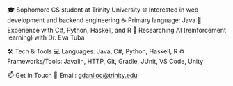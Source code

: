 🎓 Sophomore CS student at Trinity University
🌐 Interested in web development and backend engineering
☕ Primary language: Java
🔄 Experience with C#, Python, Haskell, and R
🤖 Researching AI (reinforcement learning) with Dr. Eva Tuba

🛠 Tech & Tools
💻 Languages: Java, C#, Python, Haskell, R
⚙️ Frameworks/Tools: Javalin, HTTP, Git, Gradle, JUnit, VS Code, Unity

📫 Get in Touch
📧 Email: gdaniloc@trinity.edu

<!---
GordeyMartin/GordeyMartin is a ✨ special ✨ repository because its `README.md` (this file) appears on your GitHub profile.
You can click the Preview link to take a look at your changes.
--->
